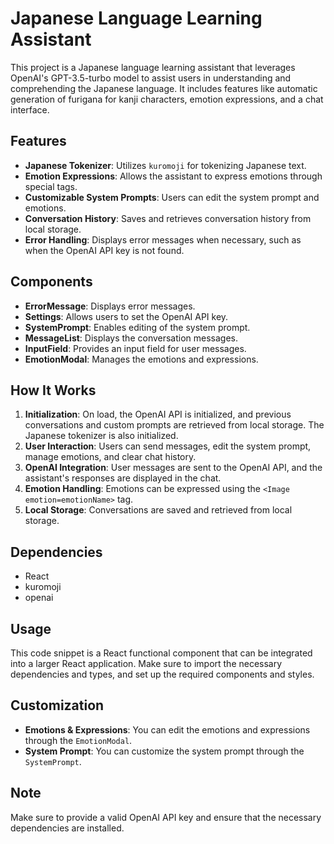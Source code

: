 # Japanese Language Learning Assistant

This project is a Japanese language learning assistant that leverages OpenAI's GPT-3.5-turbo model to assist users in understanding and comprehending the Japanese language. It includes features like automatic generation of furigana for kanji characters, emotion expressions, and a chat interface.

## Features

- **Japanese Tokenizer**: Utilizes `kuromoji` for tokenizing Japanese text.
- **Emotion Expressions**: Allows the assistant to express emotions through special tags.
- **Customizable System Prompts**: Users can edit the system prompt and emotions.
- **Conversation History**: Saves and retrieves conversation history from local storage.
- **Error Handling**: Displays error messages when necessary, such as when the OpenAI API key is not found.

## Components

- **ErrorMessage**: Displays error messages.
- **Settings**: Allows users to set the OpenAI API key.
- **SystemPrompt**: Enables editing of the system prompt.
- **MessageList**: Displays the conversation messages.
- **InputField**: Provides an input field for user messages.
- **EmotionModal**: Manages the emotions and expressions.

## How It Works

1. **Initialization**: On load, the OpenAI API is initialized, and previous conversations and custom prompts are retrieved from local storage. The Japanese tokenizer is also initialized.
2. **User Interaction**: Users can send messages, edit the system prompt, manage emotions, and clear chat history.
3. **OpenAI Integration**: User messages are sent to the OpenAI API, and the assistant's responses are displayed in the chat.
4. **Emotion Handling**: Emotions can be expressed using the `<Image emotion=emotionName>` tag.
5. **Local Storage**: Conversations are saved and retrieved from local storage.

## Dependencies

- React
- kuromoji
- openai

## Usage

This code snippet is a React functional component that can be integrated into a larger React application. Make sure to import the necessary dependencies and types, and set up the required components and styles.

## Customization

- **Emotions & Expressions**: You can edit the emotions and expressions through the `EmotionModal`.
- **System Prompt**: You can customize the system prompt through the `SystemPrompt`.

## Note

Make sure to provide a valid OpenAI API key and ensure that the necessary dependencies are installed.

